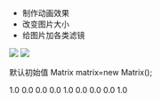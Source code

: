 * 制作动画效果
* 改变图片大小
* 给图片加各类滤镜

![](http://olax25rea.bkt.clouddn.com/005Xtdi2jw1f60gwrhlnyj30c008zdgy.jpg)
![](http://olax25rea.bkt.clouddn.com/005Xtdi2jw1f60gwrhlnyj30c008zdgy.jpg)


默认初始值
Matrix matrix=new Matrix();

1.0	0.0	0.0
0.0	1.0	0.0
0.0	0.0	1.0